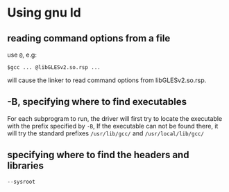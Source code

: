 # Using gnu ld

## reading command options from a file

use `@`, e.g:

```
$gcc ... @libGLESv2.so.rsp ...
```
will cause the linker to read command options from libGLESv2.so.rsp.

## -B, specifying where to find executables

For each subprogram to run, the driver will first try to locate the executable with the prefix specified by `-B`,
If the executable can not be found there, it will try the standard prefixes `/usr/lib/gcc/` and `/usr/local/lib/gcc/`

## specifying where to find the headers and libraries

`--sysroot`
